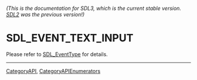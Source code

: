 ###### (This is the documentation for SDL3, which is the current stable version. [SDL2](https://wiki.libsdl.org/SDL2/) was the previous version!)
# SDL_EVENT_TEXT_INPUT

Please refer to [SDL_EventType](SDL_EventType) for details.

----
[CategoryAPI](CategoryAPI), [CategoryAPIEnumerators](CategoryAPIEnumerators)

